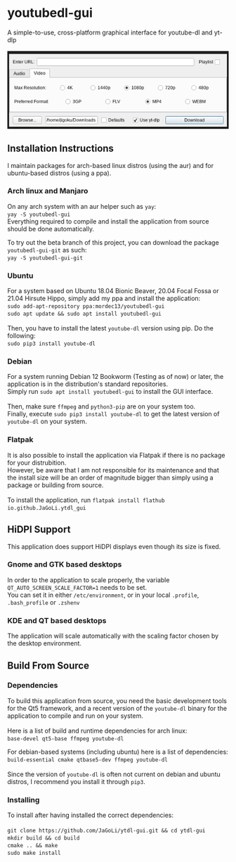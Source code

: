 # youtubedl-gui
A simple-to-use, cross-platform graphical interface for youtube-dl and yt-dlp<br/><br/>
![youtubedl-gui-screenshot.png](https://github.com/Jigoku/ytdl-gui/raw/master/resources/youtubedl-gui-screenshot-3.0.png)<br/>


## Installation Instructions
I maintain packages for arch-based linux distros (using the aur) and for ubuntu-based distros (using a ppa).
### Arch linux and Manjaro
On any arch system with an aur helper such as ```yay```:<br/>
```yay -S youtubedl-gui```<br/>
Everything required to compile and install the application from source should be done automatically.

To try out the beta branch of this project, you can download the package ```youtubedl-gui-git``` as such:<br/>
```yay -S youtubedl-gui-git```
### Ubuntu
For a system based on Ubuntu 18.04 Bionic Beaver, 20.04 Focal Fossa or 21.04 Hirsute Hippo, simply add my ppa and install the application:<br/>
```sudo add-apt-repository ppa:mordec13/youtubedl-gui```<br/>
```sudo apt update && sudo apt install youtubedl-gui```<br/><br/>
Then, you have to install the latest ```youtube-dl``` version using pip. Do the following:<br/>
```sudo pip3 install youtube-dl```
### Debian
For a system running Debian 12 Bookworm (Testing as of now) or later, the application is in the distribution's standard repositories.<br/>
Simply run ```sudo apt install youtubedl-gui``` to install the GUI interface.<br/><br/>
Then, make sure ```ffmpeg``` and ```python3-pip``` are on your system too.<br/>
Finally, execute ```sudo pip3 install youtube-dl``` to get the latest version of ```youtube-dl``` on your system.
### Flatpak
It is also possible to install the application via Flatpak if there is no package for your distrubition.<br/>
However, be aware that I am not responsible for its maintenance and that the install size will be an order of magnitude bigger than simply using a package or building from source.<br/><br/>
To install the application, run ```flatpak install flathub io.github.JaGoLi.ytdl_gui```

## HiDPI Support
This application does support HiDPI displays even though its size is fixed.
### Gnome and GTK based desktops
In order to the application to scale properly, the variable ```QT_AUTO_SCREEN_SCALE_FACTOR=1``` needs to be set.<br/>
You can set it in either ```/etc/environment```, or in your local ```.profile```, ```.bash_profile``` or ```.zshenv```
### KDE and QT based desktops
The application will scale automatically with the scaling factor chosen by the desktop environment.

## Build From Source
### Dependencies
To build this application from source, you need the basic development tools for the Qt5 framework, and a recent version of the ```youtube-dl``` binary for the application to compile and run on your system.<br/><br/>
Here is a list of build and runtime dependencies for arch linux:<br/>
```base-devel qt5-base ffmpeg youtube-dl```<br/>

For debian-based systems (including ubuntu) here is a list of dependencies:<br/>
```build-essential cmake qtbase5-dev ffmpeg youtube-dl```<br/><br/>
Since the version of ```youtube-dl``` is often not current on debian and ubuntu distros, I recommend you install it through ```pip3```.

### Installing
To install after having installed the correct dependencies:<br/><br/>
```git clone https://github.com/JaGoLi/ytdl-gui.git && cd ytdl-gui```<br/>
```mkdir build && cd build```<br/>
```cmake .. && make```<br/>
```sudo make install```<br/>
